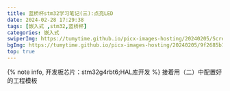```yaml
---
title: 蓝桥杯stm32学习笔记(三):点亮LED
date: 2024-02-28 17:29:38
tags: [嵌入式 ,stm32,蓝桥杯]
categories: 嵌入式
swiperImg: https://tumytime.github.io/picx-images-hosting/20240205/Screenshot_20240205_223525.11l7h2o44fzk.webp
bgImg: https://tumytime.github.io/picx-images-hosting/20240205/9f2685b1e4401ff98ae648edd1cb8866.39vtcqu2gu60.webp
top: true
---
```

{% note info, 开发板芯片：stm32g4rbt6;HAL库开发 %}
接着用（二）中配置好的工程模板




